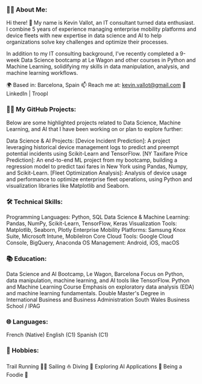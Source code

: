 ### 👨‍💻 About Me:
Hi there! 👋
My name is Kevin Vallot, an IT consultant turned data enthusiast. I combine 5 years of experience managing enterprise mobility platforms and device fleets with new expertise in data science and AI to help organizations solve key challenges and optimize their processes.

In addition to my IT consulting background, I’ve recently completed a 9-week Data Science bootcamp at Le Wagon and other courses in Python and Machine Learning, solidifying my skills in data manipulation, analysis, and machine learning workflows.

🌍 Based in: Barcelona, Spain
📫 Reach me at: kevin.vallot@gmail.com
💼 LinkedIn | Troopl

### 🧑‍💻 My GitHub Projects:
Below are some highlighted projects related to Data Science, Machine Learning, and AI that I have been working on or plan to explore further:

Data Science & AI Projects:
[Device Incident Prediction]: A project leveraging historical device management logs to predict and preempt potential incidents using Scikit-Learn and TensorFlow.
[NY Taxifare Price Prediction]: An end-to-end ML project from my bootcamp, building a regression model to predict taxi fares in New York using Pandas, Numpy, and Scikit-Learn.
[Fleet Optimization Analysis]: Analysis of device usage and performance to optimize enterprise fleet operations, using Python and visualization libraries like Matplotlib and Seaborn.

### 🛠️ Technical Skills:
Programming Languages: Python, SQL
Data Science & Machine Learning: Pandas, NumPy, Scikit-Learn, TensorFlow, Keras
Visualization Tools: Matplotlib, Seaborn, Plotly
Enterprise Mobility Platforms: Samsung Knox Suite, Microsoft Intune, MobileIron Core
Cloud Tools: Google Cloud Console, BigQuery, Anaconda
OS Management: Android, iOS, macOS

### 📚 Education:
Data Science and AI Bootcamp, Le Wagon, Barcelona
Focus on Python, data manipulation, machine learning, and AI tools like TensorFlow.
Python and Machine Learning Course
Emphasis on exploratory data analysis (EDA) and machine learning fundamentals.
Double Master's Degree in International Business and Business Administration
South Wales Business School / IPAG

### 🌐 Languages:
French (Native)
English (C1)
Spanish (C1)

### 🎯 Hobbies:
Trail Running 🏃‍♂️
Sailing ⛵
Diving 🤿
Exploring AI Applications 🤖
Being a Foodie 🍴
